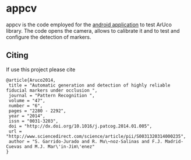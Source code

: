 appcv
=====
appcv is the code employed for the [android application](https://play.google.com/store/apps/details?id=com.uco.ava.appcv) to test ArUco library. The code opens the camera, allows to calibrate it and to test and configure the detection of markers.

##
## Citing

If use this project please cite

```
@article{Aruco2014,
 title = "Automatic generation and detection of highly reliable fiducial markers under occlusion ",
 journal = "Pattern Recognition ",
 volume = "47",
 number = "6",
 pages = "2280 - 2292",
 year = "2014",
 issn = "0031-3203",
 doi = "http://dx.doi.org/10.1016/j.patcog.2014.01.005",
 url = "http://www.sciencedirect.com/science/article/pii/S0031320314000235",
 author = "S. Garrido-Jurado and R. Mu\~noz-Salinas and F.J. Madrid-Cuevas and M.J. Mar\'in-Jim\'enez"
}
```
